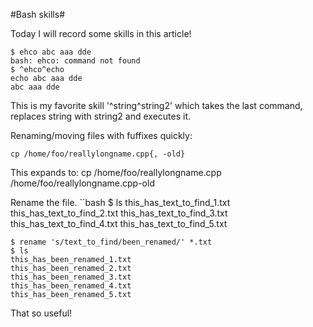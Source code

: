 #Bash skills#

Today I will record some skills in this article!

    $ ehco abc aaa dde
    bash: ehco: command not found 
    $ ^ehco^echo
    echo abc aaa dde
    abc aaa dde
This is my favorite skill '^string^string2' which takes the last command, replaces string with string2 and executes it.

Renaming/moving files with fuffixes quickly:
    
    cp /home/foo/reallylongname.cpp{, -old}
This expands to: 
    cp /home/foo/reallylongname.cpp /home/foo/reallylongname.cpp-old

Rename the file.
    ``bash
    $ ls 
    this_has_text_to_find_1.txt
    this_has_text_to_find_2.txt
    this_has_text_to_find_3.txt
    this_has_text_to_find_4.txt
    this_has_text_to_find_5.txt

    $ rename 's/text_to_find/been_renamed/' *.txt
    $ ls
    this_has_been_renamed_1.txt
    this_has_been_renamed_2.txt
    this_has_been_renamed_3.txt
    this_has_been_renamed_4.txt
    this_has_been_renamed_5.txt
That so useful!


